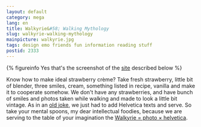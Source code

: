 ```yaml
---
layout: default
category: mega
lang: en
title: Walkyrie&#58; Walking Mythology
slug: walkyrie-walking-mythology
mainpicture: walkyrie.jpg
tags: design emo friends fun information reading stuff 
postid: 2333
---
```




{% figureinfo Yes that's the screenshot of the [site](http://walkyrie.org/) described below %}



Know how to make ideal strawberry crème? Take fresh strawberry, little bit of blender, three smiles, cream, something listed in recipe, vanilla and make it to cooperate somehow. We don't have any strawberries, and have bunch of smiles and photos taken while walking and made to look a little bit vintage. As in an [old joke](http://www.danklife.com/blog/wp-content/uploads/2010/06/pfnqn.jpg), we just had to add Helvetica texts and serve. So take your mental spoons, my dear intellectual foodies, because we are serving to the table of your imagination the <nobr>[Walkyrie = photo × helvetica](http://walkyrie.org/)</nobr>.